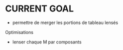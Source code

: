 CURRENT GOAL
============

* permettre de merger les portions de tableau lensés

Optimisations
* lenser chaque M par composants
